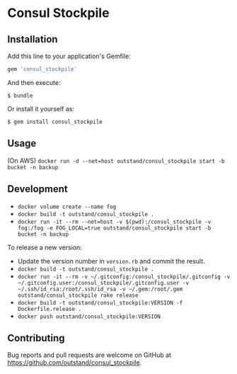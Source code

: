 # Consul Stockpile

## Installation

Add this line to your application's Gemfile:

```ruby
gem 'consul_stockpile'
```

And then execute:

    $ bundle

Or install it yourself as:

    $ gem install consul_stockpile

## Usage

(On AWS)
`docker run -d --net=host outstand/consul_stockpile start -b bucket -n backup`

## Development

- `docker volume create --name fog`
- `docker build -t outstand/consul_stockpile .`
- `docker run -it --rm --net=host -v $(pwd):/consul_stockpile -v fog:/fog -e FOG_LOCAL=true outstand/consul_stockpile start -b bucket -n backup`

To release a new version:
- Update the version number in `version.rb` and commit the result.
- `docker build -t outstand/consul_stockpile .`
- `docker run -it --rm -v ~/.gitconfig:/consul_stockpile/.gitconfig -v ~/.gitconfig.user:/consul_stockpile/.gitconfig.user -v ~/.ssh/id_rsa:/root/.ssh/id_rsa -v ~/.gem:/root/.gem outstand/consul_stockpile rake release`
- `docker build -t outstand/consul_stockpile:VERSION -f Dockerfile.release .`
- `docker push outstand/consul_stockpile:VERSION`

## Contributing

Bug reports and pull requests are welcome on GitHub at https://github.com/outstand/consul_stockpile.


